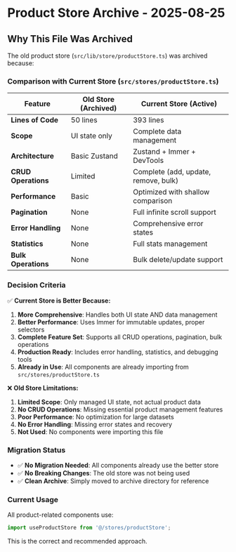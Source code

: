 # Product Store Archive - 2025-08-25

## Why This File Was Archived

The old product store (`src/lib/store/productStore.ts`) was archived because:

### Comparison with Current Store (`src/stores/productStore.ts`)

| Feature             | Old Store (Archived) | Current Store (Active)               |
| ------------------- | -------------------- | ------------------------------------ |
| **Lines of Code**   | 50 lines             | 393 lines                            |
| **Scope**           | UI state only        | Complete data management             |
| **Architecture**    | Basic Zustand        | Zustand + Immer + DevTools           |
| **CRUD Operations** | Limited              | Complete (add, update, remove, bulk) |
| **Performance**     | Basic                | Optimized with shallow comparison    |
| **Pagination**      | None                 | Full infinite scroll support         |
| **Error Handling**  | None                 | Comprehensive error states           |
| **Statistics**      | None                 | Full stats management                |
| **Bulk Operations** | None                 | Bulk delete/update support           |

### Decision Criteria

✅ **Current Store is Better Because:**

1. **More Comprehensive**: Handles both UI state AND data management
2. **Better Performance**: Uses Immer for immutable updates, proper selectors
3. **Complete Feature Set**: Supports all CRUD operations, pagination, bulk
   operations
4. **Production Ready**: Includes error handling, statistics, and debugging
   tools
5. **Already in Use**: All components are already importing from
   `src/stores/productStore.ts`

❌ **Old Store Limitations:**

1. **Limited Scope**: Only managed UI state, not actual product data
2. **No CRUD Operations**: Missing essential product management features
3. **Poor Performance**: No optimization for large datasets
4. **No Error Handling**: Missing error states and recovery
5. **Not Used**: No components were importing this file

### Migration Status

- ✅ **No Migration Needed**: All components already use the better store
- ✅ **No Breaking Changes**: The old store was not being used
- ✅ **Clean Archive**: Simply moved to archive directory for reference

### Current Usage

All product-related components use:

```typescript
import useProductStore from '@/stores/productStore';
```

This is the correct and recommended approach.
